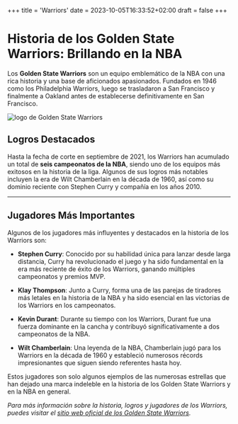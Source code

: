 +++
title = 'Warriors'
date = 2023-10-05T16:33:52+02:00
draft = false
+++

# Historia de los Golden State Warriors: Brillando en la NBA

Los **Golden State Warriors** son un equipo emblemático de la NBA con una rica historia y una base de aficionados apasionados. Fundados en 1946 como los Philadelphia Warriors, luego se trasladaron a San Francisco y finalmente a Oakland antes de establecerse definitivamente en San Francisco.

![logo de Golden State Warriors](https://widgets-shared-static.stats.com/logos/128x128/basketball/nba/9.png)

## Logros Destacados

Hasta la fecha de corte en septiembre de 2021, los Warriors han acumulado un total de **seis campeonatos de la NBA**, siendo uno de los equipos más exitosos en la historia de la liga. Algunos de sus logros más notables incluyen la era de Wilt Chamberlain en la década de 1960, así como su dominio reciente con Stephen Curry y compañía en los años 2010.

---

## Jugadores Más Importantes

Algunos de los jugadores más influyentes y destacados en la historia de los Warriors son:

- **Stephen Curry**: Conocido por su habilidad única para lanzar desde larga distancia, Curry ha revolucionado el juego y ha sido fundamental en la era más reciente de éxito de los Warriors, ganando múltiples campeonatos y premios MVP.

- **Klay Thompson**: Junto a Curry, forma una de las parejas de tiradores más letales en la historia de la NBA y ha sido esencial en las victorias de los Warriors en los campeonatos.

- **Kevin Durant**: Durante su tiempo con los Warriors, Durant fue una fuerza dominante en la cancha y contribuyó significativamente a dos campeonatos de la NBA.

- **Wilt Chamberlain**: Una leyenda de la NBA, Chamberlain jugó para los Warriors en la década de 1960 y estableció numerosos récords impresionantes que siguen siendo referentes hasta hoy.

Estos jugadores son solo algunos ejemplos de las numerosas estrellas que han dejado una marca indeleble en la historia de los Golden State Warriors y en la NBA en general.

_Para más información sobre la historia, logros y jugadores de los Warriors, puedes visitar el [sitio web oficial de los Golden State Warriors](https://www.nba.com/warriors/)._
